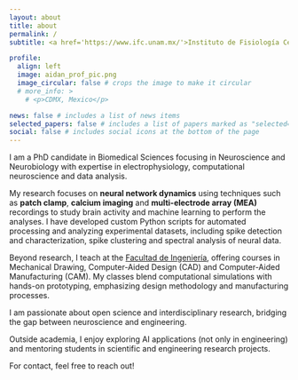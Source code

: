 ```yaml
---
layout: about
title: about
permalink: /
subtitle: <a href='https://www.ifc.unam.mx/'>Instituto de Fisiología Celular</a> • <a href='https://www.unam.mx/'>Universidad Nacional Autónoma de México</a>

profile:
  align: left
  image: aidan_prof_pic.png
  image_circular: false # crops the image to make it circular
  # more_info: >
    # <p>CDMX, Mexico</p>

news: false # includes a list of news items
selected_papers: false # includes a list of papers marked as "selected={true}"
social: false # includes social icons at the bottom of the page
---
```


I am a PhD candidate in Biomedical Sciences focusing in Neuroscience and Neurobiology with expertise in electrophysiology, computational neuroscience and data analysis. 

My research focuses on **neural network dynamics** using techniques such as **patch clamp**, **calcium imaging** and **multi-electrode array (MEA)** recordings to study brain activity and machine learning to perform the analyses. I have developed custom Python scripts for automated processing and analyzing experimental datasets, including spike detection and characterization, spike clustering and spectral analysis of neural data.

Beyond research, I teach at the <a href='https://www.ingenieria.unam.mx/'>Facultad de Ingeniería</a>, offering courses in Mechanical Drawing, Computer-Aided Design (CAD) and Computer-Aided Manufacturing (CAM). My classes blend computational simulations with hands-on prototyping, emphasizing design methodology and manufacturing processes.

I am passionate about open science and interdisciplinary research, bridging the gap between neuroscience and engineering.

Outside academia, I enjoy exploring AI applications (not only in engineering) and mentoring students in scientific and engineering research projects.

For contact, feel free to reach out!
